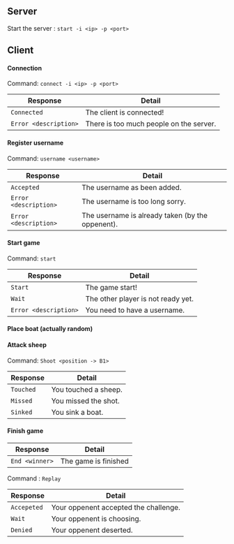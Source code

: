 ## Server
Start the server : `start -i <ip> -p <port>`

## Client
#### Connection
Command: `connect -i <ip> -p <port>`

|Response|Detail| 
| ---- | ---- |
|`Connected`|The client is connected!|
|`Error <description>`|There is too much people on the server.|

#### Register username
Command: `username <username>`

|Response|Detail|
| ---- | ---- |
|`Accepted`|The username as been added.|
|`Error <description>`|The username is too long sorry.|
|`Error <description>`|The username is already taken (by the oppenent).|

#### Start game
Command: `start`

|Response|Detail|
| ---- | ---- |
|`Start`|The game start!|
|`Wait`|The other player is not ready yet.|
|`Error <description>`|You need to have a username.|

#### Place boat (actually random)

#### Attack sheep
Command: `Shoot <position -> B1>`

|Response|Detail|
| ---- | ---- |
|`Touched`|You touched a sheep.|
|`Missed`|You missed the shot.|
|`Sinked`|You sink a boat.|

#### Finish game

|Response|Detail|
| ---- | ---- |
|`End <winner>`|The game is finished|

Command : `Replay`

|Response|Detail|
| ---- | ---- |
|`Accepeted`|Your oppenent accepted the challenge.|
|`Wait`|Your oppenent is choosing.|
|`Denied`|Your oppenent deserted.|

